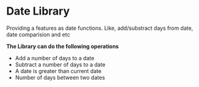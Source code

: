 # Date Library
Providing a features as date functions. Like, add/substract days from date, date comparision and etc

**The Library can do the following operations**
- Add a number of days to a date
- Subtract a number of days to a date
- A date is greater than current date
- Number of days between two dates


